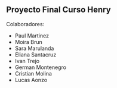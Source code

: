 Proyecto Final Curso Henry
--------------------------
Colaboradores:
- Paul Martinez
- Moira Brun
- Sara Marulanda
- Eliana Santacruz
- Ivan Trejo
- German Montenegro
- Cristian Molina
- Lucas Aonzo
